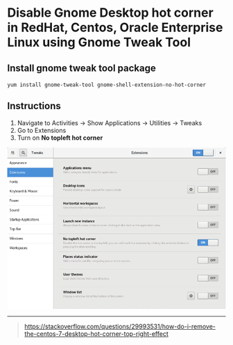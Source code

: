# Disable Gnome Desktop hot corner in RedHat, Centos, Oracle Enterprise Linux using Gnome Tweak Tool
## Install gnome tweak tool package
```
yum install gnome-tweak-tool gnome-shell-extension-no-hot-corner
```
## Instructions
1. Navigate to Activities -> Show Applications -> Utilities -> Tweaks
2. Go to Extensions
3. Turn on **No topleft hot corner**


![RedHat Enterprise Linux Gnome Tweak Tool](https://raw.githubusercontent.com/randop/Notebook/e8fa85f99382ea1923dc2a1b75e64827ec97c346/assets/gnome-tweak-tool-screenshot-from-2022-04-11%2008-01-08.png)

---
> https://stackoverflow.com/questions/29993531/how-do-i-remove-the-centos-7-desktop-hot-corner-top-right-effect